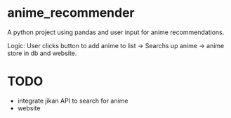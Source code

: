 # anime_recommender
A python project using pandas and user input for anime recommendations. 

Logic:
User clicks button to add anime to list -> Searchs up anime -> anime store in db and website.

# TODO
- integrate jikan API to search for anime
- website